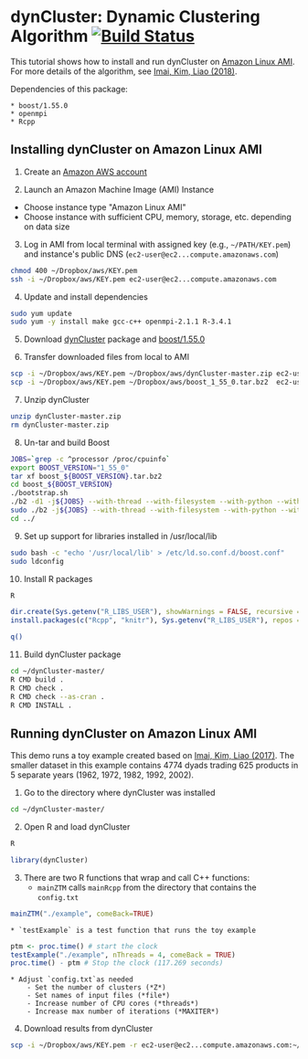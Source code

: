 # dynCluster: Dynamic Clustering Algorithm [![Build Status](https://travis-ci.org/kosukeimai/dynCluster.svg?branch=master)](https://travis-ci.org/kosukeimai/dynCluster)

This tutorial shows how to install and run dynCluster on [Amazon Linux AMI](http://aws.amazon.com/amazon-linux-ami/). For more details of the algorithm, see [Imai, Kim, Liao (2018)](https://www.stevenliao.org/uploads/2/5/6/9/25699716/bigtrade.pdf).

Dependencies of this package:

    * boost/1.55.0
    * openmpi
    * Rcpp

## Installing dynCluster on Amazon Linux AMI

1. Create an [Amazon AWS account](https://aws.amazon.com/)

2. Launch an Amazon Machine Image (AMI) Instance

 + Choose instance type "Amazon Linux AMI"
 + Choose instance with sufficient CPU, memory, storage, etc. depending on data size

3. Log in AMI from local terminal with assigned key (e.g., `~/PATH/KEY.pem`) and instance's public DNS (`ec2-user@ec2...compute.amazonaws.com`)
```sh
chmod 400 ~/Dropbox/aws/KEY.pem
ssh -i ~/Dropbox/aws/KEY.pem ec2-user@ec2...compute.amazonaws.com
```

4. Update and install dependencies
```sh
sudo yum update
sudo yum -y install make gcc-c++ openmpi-2.1.1 R-3.4.1
```

5. Download [dynCluster](https://github.com/kosukeimai/dynCluster/archive/master.zip) package and [boost/1.55.0](http://sourceforge.net/projects/boost/files/boost/1.55.0/boost_1_55_0.tar.bz2)

6. Transfer downloaded files from local to AMI
```sh
scp -i ~/Dropbox/aws/KEY.pem ~/Dropbox/aws/dynCluster-master.zip ec2-user@ec2...compute.amazonaws.com:~
scp -i ~/Dropbox/aws/KEY.pem ~/Dropbox/aws/boost_1_55_0.tar.bz2  ec2-user@ec2...compute.amazonaws.com:~
```

7. Unzip dynCluster
```sh
unzip dynCluster-master.zip
rm dynCluster-master.zip
```

8. Un-tar and build Boost
```sh
JOBS=`grep -c ^processor /proc/cpuinfo`
export BOOST_VERSION="1_55_0"
tar xf boost_${BOOST_VERSION}.tar.bz2
cd boost_${BOOST_VERSION}
./bootstrap.sh
./b2 -d1 -j${JOBS} --with-thread --with-filesystem --with-python --with-regex -sHAVE_ICU=1 --with-program_options --with-system link=shared release toolset=gcc stage
sudo ./b2 -j${JOBS} --with-thread --with-filesystem --with-python --with-regex -sHAVE_ICU=1 --with-program_options --with-system toolset=gcc link=shared release install
cd ../
```

9. Set up support for libraries installed in /usr/local/lib
```sh
sudo bash -c "echo '/usr/local/lib' > /etc/ld.so.conf.d/boost.conf"
sudo ldconfig
```

10. Install R packages
```sh
R
```    
```R    
dir.create(Sys.getenv("R_LIBS_USER"), showWarnings = FALSE, recursive = TRUE)
install.packages(c("Rcpp", "knitr"), Sys.getenv("R_LIBS_USER"), repos = "http://cran.case.edu" )
```
```sh
q()
```

11. Build dynCluster package
```sh
cd ~/dynCluster-master/
R CMD build .
R CMD check .
R CMD check --as-cran .
R CMD INSTALL .
```

## Running dynCluster on Amazon Linux AMI

This demo runs a toy example created based on [Imai, Kim, Liao (2017)](https://www.stevenliao.org/uploads/2/5/6/9/25699716/bigtrade.pdf). The smaller dataset in this example contains 4774 dyads trading 625 products in 5 separate years (1962, 1972, 1982, 1992, 2002).

1. Go to the directory where dynCluster was installed
```sh
cd ~/dynCluster-master/
```

2. Open R and load dynCluster
```sh
R
```
```R
library(dynCluster)
```

3. There are two R functions that wrap and call C++ functions:
    * `mainZTM` calls `mainRcpp` from the directory that contains the `config.txt`
```R
mainZTM("./example", comeBack=TRUE)
```
    * `testExample` is a test function that runs the toy example
```R
ptm <- proc.time() # start the clock
testExample("./example", nThreads = 4, comeBack = TRUE)
proc.time() - ptm # Stop the clock (117.269 seconds)
```
    * Adjust `config.txt`as needed
        - Set the number of clusters (*Z*)
        - Set names of input files (*file*)
        - Increase number of CPU cores (*threads*)
        - Increase max number of iterations (*MAXITER*)

4. Download results from dynCluster
```sh
scp -i ~/Dropbox/aws/KEY.pem -r ec2-user@ec2...compute.amazonaws.com:~/dynCluster-master/example ~/Dropbox/aws/output/
```


